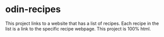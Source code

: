 # odin-recipes
This project links to a website that has a list of recipes. Each recipe in the list is a link to the specific recipe webpage. This project is 100% html.